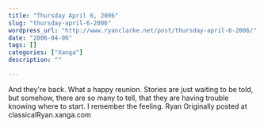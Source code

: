 ```yaml
---
title: "Thursday April 6, 2006"
slug: "thursday-april-6-2006"
wordpress_url: "http://www.ryanclarke.net/post/thursday-april-6-2006/"
date: "2006-04-06"
tags: []
categories: ["Xanga"]
description: ""

---
```


And they're back. What a happy reunion. Stories are just waiting to be told, but somehow, there are so many to tell, that they are having trouble knowing where to start. I remember the feeling.
Ryan
Originally posted at classicalRyan.xanga.com
